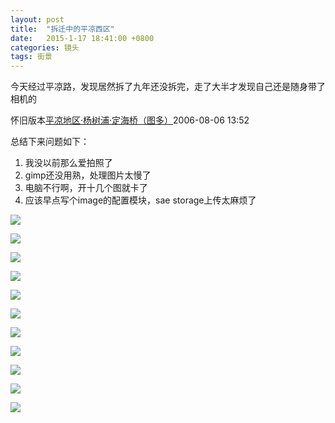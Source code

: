 ```yaml
---
layout: post
title:  "拆迁中的平凉西区"
date:   2015-1-17 18:41:00 +0800
categories: 镜头
tags: 街景
---
```

今天经过平凉路，发现居然拆了九年还没拆完，走了大半才发现自己还是随身带了相机的

怀旧版本[平凉地区·杨树浦·定海桥（图多）](http://ycool.com/post/ae3u4zu)2006-08-06 13:52

总结下来问题如下：

1. 我没以前那么爱拍照了
2. gimp还没用熟，处理图片太慢了
3. 电脑不行啊，开十几个图就卡了
4. 应该早点写个image的配置模块，sae storage上传太麻烦了

<!--more-->
![](/img/blog_pingliang_IMG_0875.JPG)

![](/img/blog_pingliang_IMG_0876.JPG)

![](/img/blog_pingliang_IMG_0878.JPG)

![](/img/blog_pingliang_IMG_0879.JPG)

![](/img/blog_pingliang_IMG_0880.JPG)

![](/img/blog_pingliang_IMG_0881.JPG)

![](/img/blog_pingliang_IMG_0883.JPG)

![](/img/blog_pingliang_IMG_0884.JPG)

![](/img/blog_pingliang_IMG_0886.JPG)

![](/img/blog_pingliang_IMG_0887.JPG)

![](/img/blog_pingliang_IMG_0888.JPG)
